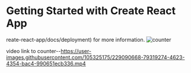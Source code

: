 # Getting Started with Create React App

reate-react-app/docs/deployment) for more information.
![counter](https://user-images.githubusercontent.com/105325175/229091110-45a75e19-d60b-4efb-abc0-a04aecc29a75.PNG)

video link to counter--https://user-images.githubusercontent.com/105325175/229090668-79319274-4623-4354-bac4-990651ecb336.mp4
